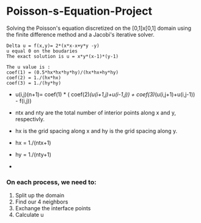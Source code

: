 # Poisson-s-Equation-Project

   Solving the Poisson's equation discretized on the [0,1]x[0,1] domain
   using the finite difference method and a Jacobi's iterative solver.
 
    Delta u = f(x,y)= 2*(x*x-x+y*y -y)
    u equal 0 on the boudaries
    The exact solution is u = x*y*(x-1)*(y-1)
 
    The u value is :
    coef(1) = (0.5*hx*hx*hy*hy)/(hx*hx+hy*hy)
    coef(2) = 1./(hx*hx)
    coef(3) = 1./(hy*hy)
 
 *    u(i,j)(n+1)= coef(1) * (  coef(2)*(u(i+1,j)+u(i-1,j)) + coef(3)*(u(i,j+1)+u(i,j-1)) - f(i,j))

 *   ntx and nty are the total number of interior points along x and y, respectivly.
 
 *   hx is the grid spacing along x and hy is the grid spacing along y.
 *    hx = 1./(ntx+1)
 *    hy = 1./(nty+1)
 *
 ###   On each process, we need to:
   1) Split up the domain
   2) Find our 4 neighbors
   3) Exchange the interface points
   4) Calculate u
